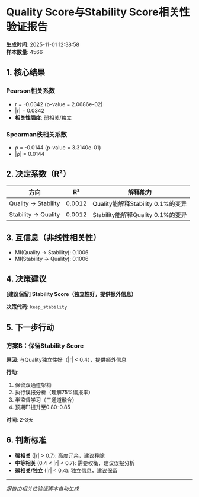 # Quality Score与Stability Score相关性验证报告

**生成时间**: 2025-11-01 12:38:58  
**样本数量**: 4566  

## 1. 核心结果

### Pearson相关系数
- r = -0.0342 (p-value = 2.0686e-02)
- |r| = 0.0342
- **相关性强度**: 弱相关/独立

### Spearman秩相关系数
- ρ = -0.0144 (p-value = 3.3140e-01)
- |ρ| = 0.0144

## 2. 决定系数（R²）

| 方向 | R² | 解释能力 |
|------|-----|----------|
| Quality → Stability | 0.0012 | Quality能解释Stability 0.1%的变异 |
| Stability → Quality | 0.0012 | Stability能解释Quality 0.1%的变异 |

## 3. 互信息（非线性相关性）

- MI(Quality → Stability): 0.1006
- MI(Stability → Quality): 0.1006

## 4. 决策建议

**[建议保留] Stability Score（独立性好，提供额外信息）**

**决策代码**: `keep_stability`

## 5. 下一步行动


### 方案B：保留Stability Score

**原因**: 与Quality独立性好（|r| < 0.4），提供额外信息

**行动**:
1. 保留双通道架构
2. 执行误报分析（理解75%误报率）
3. 半监督学习（三通道融合）
4. 预期F1提升至0.80-0.85

**时间**: 2-3天


## 6. 判断标准

- **强相关** (|r| > 0.7): 高度冗余，建议移除
- **中等相关** (0.4 < |r| < 0.7): 需要权衡，建议误报分析
- **弱相关/独立** (|r| < 0.4): 独立信息，建议保留

---
*报告由相关性验证脚本自动生成*
